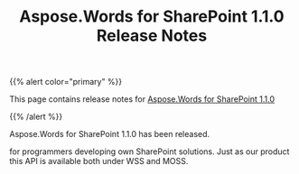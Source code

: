 ﻿---
title: Aspose.Words for SharePoint 1.1.0 Release Notes
description: "Aspose.Words for SharePoint 1.1.0 Release Notes – learn about the latest updates and fixes."
type: docs
weight: 50
url: /sharepoint/aspose-words-for-sharepoint-1-1-0-release-notes/
---

{{% alert color="primary" %}} 

This page contains release notes for [Aspose.Words for SharePoint 1.1.0](http://www.aspose.com/downloads/words/sharepoint/new-releases/aspose.words-for-sharepoint-1.1.0/)

{{% /alert %}} 

Aspose.Words for SharePoint 1.1.0 has been released.

for programmers developing own SharePoint solutions. Just as our product this API is available both under WSS and MOSS. 
